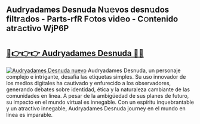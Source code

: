 ## Audryadames Desnuda N𝚞𝚎vos desn𝚞dos filtr𝚊dos - Parts-rfR F𝚘tos vid𝚎o - C𝚘ntenido atr𝚊ctivo WjP6P

# <h2><a href="http://mb8tyb.tromn.icu/?c=Audryadames+Desnuda">🔗👉👉👉 Audryadames Desnuda 🔗🔗</a></h2>

[![Audryadames Desnuda nuevo](https://i.imgur.com/pEAQMta.gif)](http://mb8tyb.tromn.icu/?c=Audryadames+Desnuda)
Audryadames Desnuda, un personaje complejo e intrigante, desafía las etiquetas simples. Su uso innovador de los medios digitales ha cautivado y enfurecido a los observadores, generando debates sobre identidad, ética y la naturaleza cambiante de las comunidades en línea. A pesar de la ambigüedad de sus planes de futuro, su impacto en el mundo virtual es innegable. Con un espíritu inquebrantable y un atractivo innegable, Audryadames Desnuda journey en el mundo en línea es imparable.
